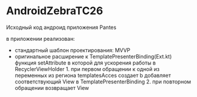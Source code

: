 # AndroidZebraTC26
Исходный код андроид приложения Pantes


в приложении реализован: 
* стандартный шаблон проектирования: MVVP 
* оригинальное расширение к TemplatePresenterBinding(Ext.kt) функция setAttribute  в которой для ускорения работы в RecyclerViewHolder
					1. при первом обращении к одной из переменных	из региона templatesAcces создает b добавляет соответствующий View в  TemplatePresenterBinding
					2. при повторном обращении возвращает View



